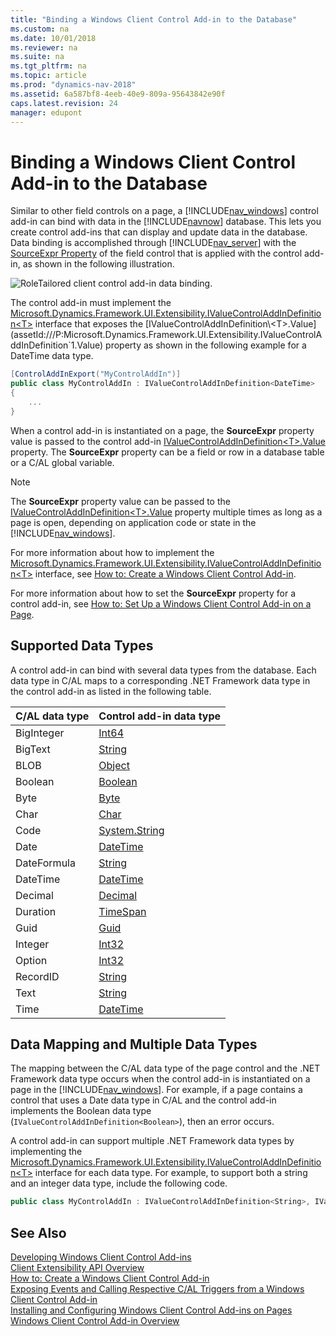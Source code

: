 ```yaml
---
title: "Binding a Windows Client Control Add-in to the Database"
ms.custom: na
ms.date: 10/01/2018
ms.reviewer: na
ms.suite: na
ms.tgt_pltfrm: na
ms.topic: article
ms.prod: "dynamics-nav-2018"
ms.assetid: 6a587bf8-4eeb-40e9-809a-95643842e90f
caps.latest.revision: 24
manager: edupont
---
```

# Binding a Windows Client Control Add-in to the Database
Similar to other field controls on a page, a [!INCLUDE[nav_windows](includes/nav_windows_md.md)] control add-in can bind with data in the [!INCLUDE[navnow](includes/navnow_md.md)] database. This lets you create control add-ins that can display and update data in the database. Data binding is accomplished through [!INCLUDE[nav_server](includes/nav_server_md.md)] with the [SourceExpr Property](SourceExpr-Property.md) of the field control that is applied with the control add-in, as shown in the following illustration.  

 ![RoleTailored client control add&#45;in data binding.](media/NAVRTCContolAddinDataBinding.png "NAVRTCContolAddinDataBinding")  

 The control add-in must implement the [Microsoft.Dynamics.Framework.UI.Extensibility.IValueControlAddInDefinition\<T>](assetId:///T:Microsoft.Dynamics.Framework.UI.Extensibility.IValueControlAddInDefinition`1) interface that exposes the [IValueControlAddInDefinition\<T>.Value](assetId:///P:Microsoft.Dynamics.Framework.UI.Extensibility.IValueControlAddInDefinition`1.Value) property as shown in the following example for a DateTime data type.  

```c#  
[ControlAddInExport("MyControlAddIn")]  
public class MyControlAddIn : IValueControlAddInDefinition<DateTime>  
{  
    ...  
}  

```  

 When a control add-in is instantiated on a page, the **SourceExpr** property value is passed to the control add-in [IValueControlAddInDefinition\<T>.Value](assetId:///P:Microsoft.Dynamics.Framework.UI.Extensibility.IValueControlAddInDefinition`1.Value) property. The **SourceExpr** property can be a field or row in a database table or a C/AL global variable.  

> [!NOTE]  
>  The **SourceExpr** property value can be passed to the [IValueControlAddInDefinition\<T>.Value](assetId:///P:Microsoft.Dynamics.Framework.UI.Extensibility.IValueControlAddInDefinition`1.Value) property multiple times as long as a page is open, depending on application code or state in the [!INCLUDE[nav_windows](includes/nav_windows_md.md)].  

 For more information about how to implement the [Microsoft.Dynamics.Framework.UI.Extensibility.IValueControlAddInDefinition\<T>](assetId:///T:Microsoft.Dynamics.Framework.UI.Extensibility.IValueControlAddInDefinition`1) interface, see [How to: Create a Windows Client Control Add-in](How-to--Create-a-Windows-Client-Control-Add-in.md).  

 For more information about how to set the **SourceExpr** property for a control add-in, see [How to: Set Up a Windows Client Control Add-in on a Page](How-to--Set-Up-a-Windows-Client-Control-Add-in-on-a-Page.md).  

## Supported Data Types  
 A control add-in can bind with several data types from the database. Each data type in C/AL maps to a corresponding .NET Framework data type in the control add-in as listed in the following table.  

|C/AL data type|Control add-in data type|  
|---------------------|-------------------------------|  
|BigInteger|[Int64](assetId:///T:System.Int64)|  
|BigText|[String](assetId:///T:System.String)|  
|BLOB|[Object](assetId:///T:System.Object)|  
|Boolean|[Boolean](assetId:///T:System.Boolean)|  
|Byte|[Byte](assetId:///T:System.Byte)|  
|Char|[Char](assetId:///T:System.Char)|  
|Code|[System.String](assetId:///T:System.String)|  
|Date|[DateTime](assetId:///T:System.DateTime)|  
|DateFormula|[String](assetId:///T:System.String)|  
|DateTime|[DateTime](assetId:///T:System.DateTime)|  
|Decimal|[Decimal](assetId:///T:System.Decimal)|  
|Duration|[TimeSpan](assetId:///T:System.TimeSpan)|  
|Guid|[Guid](assetId:///T:System.Guid)|  
|Integer|[Int32](assetId:///T:System.Int32)|  
|Option|[Int32](assetId:///T:System.Int32)|  
|RecordID|[String](assetId:///T:System.String)|  
|Text|[String](assetId:///T:System.String)|  
|Time|[DateTime](assetId:///T:System.DateTime)|  

## Data Mapping and Multiple Data Types  
 The mapping between the C/AL data type of the page control and the .NET Framework data type occurs when the control add-in is instantiated on a page in the [!INCLUDE[nav_windows](includes/nav_windows_md.md)]. For example, if a page contains a control that uses a Date data type in C/AL and the control add-in implements the Boolean data type \(`IValueControlAddInDefinition<Boolean>`\), then an error occurs.  

 A control add-in can support multiple .NET Framework data types by implementing the [Microsoft.Dynamics.Framework.UI.Extensibility.IValueControlAddInDefinition\<T>](assetId:///T:Microsoft.Dynamics.Framework.UI.Extensibility.IValueControlAddInDefinition`1) interface for each data type. For example, to support both a string and an integer data type, include the following code.  

```c#  
public class MyControlAddIn : IValueControlAddInDefinition<String>, IValueControlAddInDefinition<Int32>  

```  

## See Also  
 [Developing Windows Client Control Add-ins](Developing-Windows-Client-Control-Add-ins.md)   
 [Client Extensibility API Overview](Client-Extensibility-API-Overview.md)   
 [How to: Create a Windows Client Control Add-in](How-to--Create-a-Windows-Client-Control-Add-in.md)   
 [Exposing Events and Calling Respective C/AL Triggers from a Windows Client Control Add-in](Exposing-Events-and-Calling-Respective-C-AL-Triggers-from-a-Windows-Client-Control-Add-in.md)   
 [Installing and Configuring Windows Client Control Add-ins on Pages](Installing-and-Configuring-Windows-Client-Control-Add-ins-on-Pages.md)   
 [Windows Client Control Add-in Overview](Windows-Client-Control-Add-in-Overview.md)
